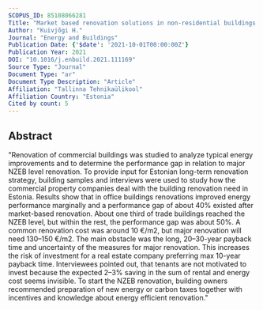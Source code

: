 ```yaml
---
SCOPUS_ID: 85108066281
Title: "Market based renovation solutions in non-residential buildings – Why commercial buildings are not renovated to NZEB"
Author: "Kuivjõgi H."
Journal: "Energy and Buildings"
Publication Date: {'$date': '2021-10-01T00:00:00Z'}
Publication Year: 2021
DOI: "10.1016/j.enbuild.2021.111169"
Source Type: "Journal"
Document Type: "ar"
Document Type Description: "Article"
Affiliation: "Tallinna Tehnikaülikool"
Affiliation Country: "Estonia"
Cited by count: 5
---
```


## Abstract
"Renovation of commercial buildings was studied to analyze typical energy improvements and to determine the performance gap in relation to major NZEB level renovation. To provide input for Estonian long-term renovation strategy, building samples and interviews were used to study how the commercial property companies deal with the building renovation need in Estonia. Results show that in office buildings renovations improved energy performance marginally and a performance gap of about 40% existed after market-based renovation. About one third of trade buildings reached the NZEB level, but within the rest, the performance gap was about 50%. A common renovation cost was around 10 €/m2, but major renovation will need 130–150 €/m2. The main obstacle was the long, 20–30-year payback time and uncertainty of the measures for major renovation. This increases the risk of investment for a real estate company preferring max 10-year payback time. Interviewees pointed out, that tenants are not motivated to invest because the expected 2–3% saving in the sum of rental and energy cost seems invisible. To start the NZEB renovation, building owners recommended preparation of new energy or carbon taxes together with incentives and knowledge about energy efficient renovation."
